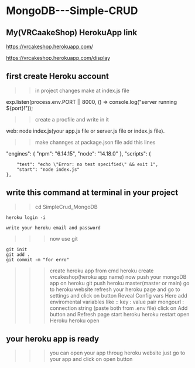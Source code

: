 # MongoDB---Simple-CRUD

## My(VRCaakeShop) HerokuApp link 
https://vrcakeshop.herokuapp.com/

https://vrcakeshop.herokuapp.com/display


## first create Heroku account 

>>in project changes make at index.js file

exp.listen(process.env.PORT || 8000, () => console.log("server running ${port}!"));

>>create a procfile and write in it 

web: node index.js(your app.js file or server.js file or index.js file).

>>make channges at package.json file add this lines

"engines": {
        "npm": "6.14.15",
        "node": "14.18.0"
    },
    "scripts": {

        "test": "echo \"Error: no test specified\" && exit 1",
        "start": "node index.js"
    },
    
## write this command at terminal in your project
>>cd SimpleCrud_MongoDB

    heroku login -i 
    
    write your heroku email and password
>>>now use git

    git init
    git add .
    git commit -m "for erro"
>>>create heroku app from cmd
    heroku create vrcakeshop(heroku app name)
>>> now push your mongoDB app on heroku
    git push heroku master(master or main)
>>> go to heroku website 
    refresh your heroku page and go to settings
    and click on button Reveal Config vars
    Here add enviromental variables like ::
    key : value pair
    mongourl : connection string  (paste both from .env file)
    click on Add button and Refresh page
>>> start heroku
    heroku restart
>>> open Heroku
    heroku open
## your heroku app is ready
>>>you can open your app throug heroku website 
    just go to your app and click on open button

